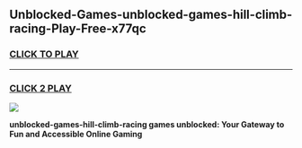 
## Unblocked-Games-unblocked-games-hill-climb-racing-Play-Free-x77qc
<h3>
<a href="https://premium76.site?title=unblocked-games-hill-climb-racing&ref=10A">CLICK TO PLAY</a></h3>
<hr>

<h3>
<a href="https://premium76.site?title=unblocked-games-hill-climb-racing&ref=10A">CLICK 2 PLAY</a>
  
</h3>

<a href="https://premium76.site?title=unblocked-games-hill-climb-racing&ref=10A"><img src="https://clearcache.store/games.png"></a>


**unblocked-games-hill-climb-racing games unblocked: Your Gateway to Fun and Accessible Online Gaming**
